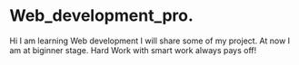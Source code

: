 # Web_development_pro.
Hi I am learning Web development I will share some of my project. At now I am at biginner stage. Hard Work with smart  work always pays off!
